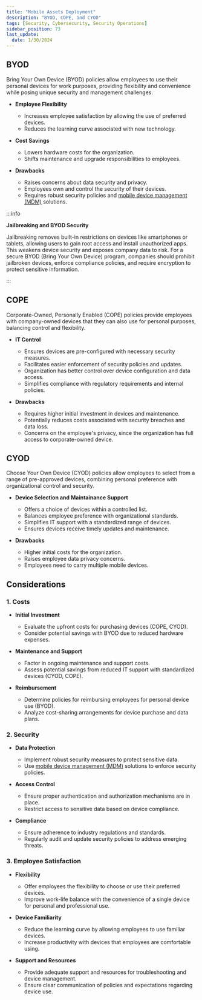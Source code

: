 ```yaml
---
title: "Mobile Assets Deployment"
description: "BYOD, COPE, and CYOD"
tags: [Security, Cybersecurity, Security Operations]
sidebar_position: 73
last_update:
  date: 1/30/2024
---
```


## BYOD

Bring Your Own Device (BYOD) policies allow employees to use their personal devices for work purposes, providing flexibility and convenience while posing unique security and management challenges.

- **Employee Flexibility**
  - Increases employee satisfaction by allowing the use of preferred devices.
  - Reduces the learning curve associated with new technology.

- **Cost Savings**
  - Lowers hardware costs for the organization.
  - Shifts maintenance and upgrade responsibilities to employees.

- **Drawbacks**
  - Raises concerns about data security and privacy.
  - Employees own and control the security of their devices.
  - Requires robust security policies and [mobile device management (MDM)](/docs/004-Infrastructure-and-Network/059-Mobile-Systems.md#mobile-device-management) solutions.

:::info 

**Jailbreaking and BYOD Security**

Jailbreaking removes built-in restrictions on devices like smartphones or tablets, allowing users to gain root access and install unauthorized apps. This weakens device security and exposes company data to risk. For a secure BYOD (Bring Your Own Device) program, companies should prohibit jailbroken devices, enforce compliance policies, and require encryption to protect sensitive information.

:::


## COPE

Corporate-Owned, Personally Enabled (COPE) policies provide employees with company-owned devices that they can also use for personal purposes, balancing control and flexibility.

- **IT Control**
  - Ensures devices are pre-configured with necessary security measures.
  - Facilitates easier enforcement of security policies and updates.
  - Organization has better control over device configuration and data access.
  - Simplifies compliance with regulatory requirements and internal policies.

- **Drawbacks**
  - Requires higher initial investment in devices and maintenance.
  - Potentially reduces costs associated with security breaches and data loss.
  - Concerns on the employee's privacy, since the organization has full access to corporate-owned device.


## CYOD

Choose Your Own Device (CYOD) policies allow employees to select from a range of pre-approved devices, combining personal preference with organizational control and security.

- **Device Selection and Maintainance Support**
  - Offers a choice of devices within a controlled list.
  - Balances employee preference with organizational standards.
  - Simplifies IT support with a standardized range of devices.
  - Ensures devices receive timely updates and maintenance.

- **Drawbacks**
  - Higher initial costs for the organization.
  - Raises employee data privacy concerns.
  - Employees need to carry multiple mobile devices.


## Considerations

### 1. Costs

  - **Initial Investment**
    - Evaluate the upfront costs for purchasing devices (COPE, CYOD).
    - Consider potential savings with BYOD due to reduced hardware expenses.

  - **Maintenance and Support**
    - Factor in ongoing maintenance and support costs.
    - Assess potential savings from reduced IT support with standardized devices (CYOD, COPE).

  - **Reimbursement**
    - Determine policies for reimbursing employees for personal device use (BYOD).
    - Analyze cost-sharing arrangements for device purchase and data plans.

### 2. Security

  - **Data Protection**
    - Implement robust security measures to protect sensitive data.
    - Use [mobile device management (MDM)](/docs/004-Infrastructure-and-Network/059-Mobile-Systems.md#mobile-device-management) solutions to enforce security policies.

  - **Access Control**
    - Ensure proper authentication and authorization mechanisms are in place.
    - Restrict access to sensitive data based on device compliance.

  - **Compliance**
    - Ensure adherence to industry regulations and standards.
    - Regularly audit and update security policies to address emerging threats.


### 3. Employee Satisfaction

  - **Flexibility**
    - Offer employees the flexibility to choose or use their preferred devices.
    - Improve work-life balance with the convenience of a single device for personal and professional use.
    
  - **Device Familiarity**
    - Reduce the learning curve by allowing employees to use familiar devices.
    - Increase productivity with devices that employees are comfortable using.
    
  - **Support and Resources**
    - Provide adequate support and resources for troubleshooting and device management.
    - Ensure clear communication of policies and expectations regarding device use.
    




